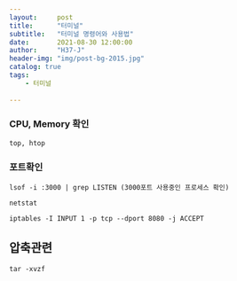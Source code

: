 ```yaml
---
layout:     post
title:      "터미널"
subtitle:   "터미널 명령어와 사용법"
date:       2021-08-30 12:00:00
author:     "H37-J"
header-img: "img/post-bg-2015.jpg"
catalog: true
tags:
    - 터미널
    
---
```


### CPU, Memory 확인

```terminal
top, htop
```

### 포트확인

```terminal
lsof -i :3000 | grep LISTEN (3000포트 사용중인 프로세스 확인)
```

```terminal
netstat
```

```terminal
iptables -I INPUT 1 -p tcp --dport 8080 -j ACCEPT
```

## 압축관련

```terminal
tar -xvzf
```
